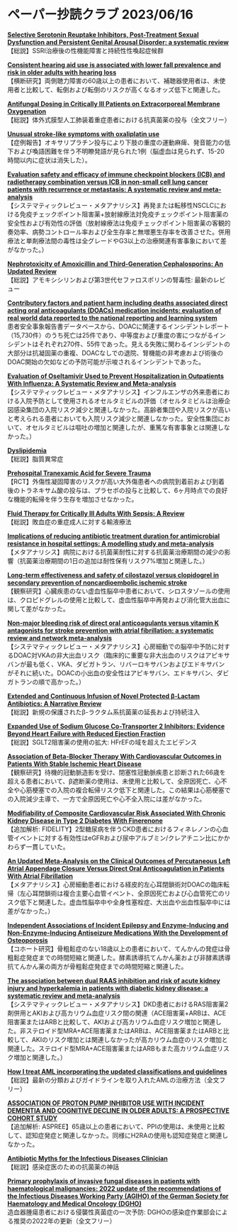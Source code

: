 # ペーパー抄読クラブ 2023/06/16

[**Selective Serotonin Reuptake Inhibitors, Post-Treatment Sexual Dysfunction and Persistent Genital Arousal Disorder: a systematic review**](https://pubmed.ncbi.nlm.nih.gov/37294623/)  
【総説】SSRI治療後の性機能障害と持続性性喚起症候群

[**Consistent hearing aid use is associated with lower fall prevalence and risk in older adults with hearing loss**](https://pubmed.ncbi.nlm.nih.gov/37314100/)  
【横断研究】両側聴力障害の60歳以上の患者において、補聴器使用者は、未使用者と比較して、転倒および転倒のリスクが高くなるオッズ低下と関連した。

[**Antifungal Dosing in Critically Ill Patients on Extracorporeal Membrane Oxygenation**](https://pubmed.ncbi.nlm.nih.gov/37300631/)  
【総説】体外式膜型人工肺装着重症患者における抗真菌薬の投与（全文フリー）

[**Unusual stroke-like symptoms with oxaliplatin use**](https://pubmed.ncbi.nlm.nih.gov/37323007/)  
【症例報告】オキサリプラチン投与により下肢の重度の運動麻痺、発音能力の低下および喚語困難を伴う不明瞭発語が見られた1例（脳虚血は見られず、15-20時間以内に症状は消失した）。

[**Evaluation safety and efficacy of immune checkpoint blockers (ICB) and radiotherapy combination versus ICB in non-small cell lung cancer patients with recurrence or metastasis: A systematic review and meta-analysis**](https://pubmed.ncbi.nlm.nih.gov/37323098/)  
【システマティックレビュー・メタアナリシス】再発または転移性NSCLCにおける免疫チェックポイント阻害薬+放射線療法対免疫チェックポイント阻害薬の安全性および有効性の評価（放射線療法は免疫チェックポイント阻害薬の客観的奏効率、病勢コントロール率および全生存率と無増悪生存率を改善させた。併用療法と単剤療法間の毒性は全グレードやG3以上の治療関連有害事象において差がなかった。）

[**Nephrotoxicity of Amoxicillin and Third-Generation Cephalosporins: An Updated Review**](https://pubmed.ncbi.nlm.nih.gov/37310614/)  
【総説】アモキシシリンおよび第3世代セファロスポリンの腎毒性: 最新のレビュー

[**Contributory factors and patient harm including deaths associated direct acting oral anticoagulants (DOACs) medication incidents: evaluation of real world data reported to the national reporting and learning system**](https://pubmed.ncbi.nlm.nih.gov/37313587/)  
患者安全事象報告書データベースから、DOACに関連するインシデントレポート（15,730件）のうち死亡は25件であり、中等度および重度の害につながるインシデントはそれぞれ270件、55件であった。見える失敗に関わるインシデントの大部分は抗凝固薬の重複、DOACなしでの退院、腎機能の非考慮および術後のDOAC開始の欠如などの予防可能が示唆されるインシデントであった。

[**Evaluation of Oseltamivir Used to Prevent Hospitalization in Outpatients With Influenza: A Systematic Review and Meta-analysis**](https://pubmed.ncbi.nlm.nih.gov/37306992/)  
【システマティックレビュー・メタアナリシス】インフルエンザの外来患者における入院予防として使用されるオセルタミビルの評価（オセルタミビルは治療企図感染集団の入院リスク減少と関連しなかった。高齢者集団や入院リスクが高いと考えられる患者においても入院リスク減少と関連しなかった。安全性集団において、オセルタミビルは嘔吐の増加と関連したが、重篤な有害事象とは関連しなかった。）

[**Dyslipidemia**](https://pubmed.ncbi.nlm.nih.gov/37307585/)  
【総説】脂質異常症

[**Prehospital Tranexamic Acid for Severe Trauma**](https://pubmed.ncbi.nlm.nih.gov/37314244/)  
【RCT】外傷性凝固障害のリスクが高い大外傷患者への病院到着前および到着後のトラネキサム酸の投与は、プラセボの投与と比較して、6ヶ月時点での良好な機能的転帰を伴う生存を増加させなかった。

[**Fluid Therapy for Critically Ill Adults With Sepsis: A Review**](https://pubmed.ncbi.nlm.nih.gov/37314271/)  
【総説】敗血症の重症成人に対する輸液療法

[**Implications of reducing antibiotic treatment duration for antimicrobial resistance in hospital settings: A modelling study and meta-analysis**](https://pubmed.ncbi.nlm.nih.gov/37319169/)  
【メタアナリシス】病院における抗菌薬耐性に対する抗菌薬治療期間の減少の影響（抗菌薬治療期間の1日の追加は耐性保有リスク7%増加と関連した。）

[**Long-term effectiveness and safety of cilostazol versus clopidogrel in secondary prevention of noncardioembolic ischemic stroke**](https://pubmed.ncbi.nlm.nih.gov/37310478/)  
【観察研究】心臓疾患のない虚血性脳卒中患者において、シロスタゾールの使用は、クロピドグレルの使用と比較して、虚血性脳卒中再発および消化管大出血に関して差がなかった。

[**Non-major bleeding risk of direct oral anticoagulants versus vitamin K antagonists for stroke prevention with atrial fibrillation: a systematic review and network meta-analysis**](https://pubmed.ncbi.nlm.nih.gov/37310479/)  
【システマティックレビュー・メタアナリシス】心房細動での脳卒中予防に対するDOAC対VKAの非大出血リスク（臨床的に重要な非大出血のリスクはアピキサバンが最も低く、VKA、ダビガトラン、リバーロキサバンおよびエドキサバンがそれに続いた。DOACの小出血の安全性はアピキサバン、エドキサバン、ダビガトランの順で高かった。）

[**Extended and Continuous Infusion of Novel Protected β-Lactam Antibiotics: A Narrative Review**](https://pubmed.ncbi.nlm.nih.gov/37314633/)  
【総説】新規の保護されたβ-ラクタム系抗菌薬の延長および持続注入

[**Expanded Use of Sodium Glucose Co-Transporter 2 Inhibitors: Evidence Beyond Heart Failure with Reduced Ejection Fraction**](https://pubmed.ncbi.nlm.nih.gov/37323057/)  
【総説】SGLT2阻害薬の使用の拡大: HFrEFの域を超えたエビデンス

[**Association of Beta-Blocker Therapy With Cardiovascular Outcomes in Patients With Stable Ischemic Heart Disease**](https://pubmed.ncbi.nlm.nih.gov/37316110/)  
【観察研究】待機的冠動脈造影を受け、閉塞性冠動脈疾患と診断された66歳を超える患者において、β遮断薬の使用は、未使用と比較して、全原因死亡、心不全や心筋梗塞での入院の複合転帰リスク低下と関連した。この結果は心筋梗塞での入院減少主導で、一方で全原因死亡や心不全入院には差がなかった。

[**Modifiability of Composite Cardiovascular Risk Associated With Chronic Kidney Disease in Type 2 Diabetes With Finerenone**](https://pubmed.ncbi.nlm.nih.gov/37314801/)  
【追加解析: FIDELITY】2型糖尿病を伴うCKD患者におけるフィネレノンの心血管イベントに対する有効性はeGFRおよび尿中アルブミン/クレアチニン比にかかわらず一貫していた。

[**An Updated Meta-Analysis on the Clinical Outcomes of Percutaneous Left Atrial Appendage Closure Versus Direct Oral Anticoagulation in Patients With Atrial Fibrillation**](https://pubmed.ncbi.nlm.nih.gov/37321026/)  
【メタアナリシス】心房細動患者における経皮的左心耳閉鎖術対DOACの臨床転帰（左心耳閉鎖術は複合主要心血管イベント、全原因死亡および心血管死亡のリスク低下と関連した。虚血性脳卒中や全身性塞栓症、大出血や出血性脳卒中には差がなかった。）

[**Independent Associations of Incident Epilepsy and Enzyme-Inducing and Non-Enzyme-Inducing Antiseizure Medications With the Development of Osteoporosis**](https://pubmed.ncbi.nlm.nih.gov/37306981/)  
【コホート研究】骨粗鬆症のない18歳以上の患者において、てんかんの発症は骨粗鬆症発症までの時間短縮と関連した。酵素誘導抗てんかん薬および非酵素誘導抗てんかん薬の両方が骨粗鬆症発症までの時間短縮と関連した。

[**The association between dual RAAS inhibition and risk of acute kidney injury and hyperkalemia in patients with diabetic kidney disease: a systematic review and meta-analysis**](https://pubmed.ncbi.nlm.nih.gov/37309038/)  
【システマティックレビュー・メタアナリシス】DKD患者におけるRAS阻害薬2剤併用とAKIおよび高カリウム血症リスク間の関連（ACE阻害薬+ARBは、ACE阻害薬またはARBと比較して、AKIおよび高カリウム血症リスク増加と関連した。非ステロイド型MRA+ACE阻害薬またはARBは、ACE阻害薬またはARBと比較して、AKIのリスク増加とは関連しなかったが高カリウム血症のリスク増加と関連した。ステロイド型MRA+ACE阻害薬またはARBもまた高カリウム血症リスク増加と関連した。）

[**How I treat AML incorporating the updated classifications and guidelines**](https://pubmed.ncbi.nlm.nih.gov/36758209/)  
【総説】最新の分類およびガイドラインを取り入れたAMLの治療方法（全文フリー）

[**ASSOCIATION OF PROTON PUMP INHIBITOR USE WITH INCIDENT DEMENTIA AND COGNITIVE DECLINE IN OLDER ADULTS: A PROSPECTIVE COHORT STUDY**](https://pubmed.ncbi.nlm.nih.gov/37315867/)  
【追加解析: ASPREE】65歳以上の患者において、PPIの使用は、未使用と比較して、認知症発症と関連しなかった。同様にH2RAの使用も認知症発症と関連しなかった。

[**Antibiotic Myths for the Infectious Diseases Clinician**](https://pubmed.ncbi.nlm.nih.gov/37310038/)  
【総説】感染症医のための抗菌薬の神話

[**Primary prophylaxis of invasive fungal diseases in patients with haematological malignancies: 2022 update of the recommendations of the Infectious Diseases Working Party (AGIHO) of the German Society for Haematology and Medical Oncology (DGHO)**](https://pubmed.ncbi.nlm.nih.gov/37311136/)  
造血器腫瘍患者における侵襲性真菌症の一次予防: DGHOの感染症作業部会による推奨の2022年の更新（全文フリー）